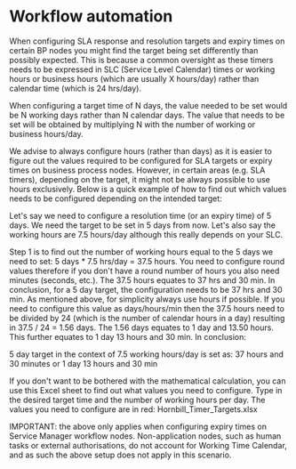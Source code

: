 # Workflow automation

When configuring SLA response and resolution targets and expiry times on certain BP nodes you might find the target being set differently than possibly expected. This is because a common oversight as these timers needs to be expressed in SLC (Service Level Calendar) times or working hours or business hours (which are usually X hours/day) rather than calendar time (which is 24 hrs/day).

When configuring a target time of N days, the value needed to be set would be N working days rather than N calendar days. The value that needs to be set will be obtained by multiplying N with the number of working or business hours/day.

We advise to always configure hours (rather than days) as it is easier to figure out the values required to be configured for SLA targets or expiry times on business process nodes. However, in certain areas (e.g. SLA timers), depending on the target, it might not be always possible to use hours exclusively. Below is a quick example of how to find out which values needs to be configured depending on the intended target:

Let's say we need to configure a resolution time (or an expiry time) of 5 days. We need the target to be set in 5 days from now. Let's also say the working hours are 7.5 hours/day although this really depends on your SLC. 

Step 1 is to find out the number of working hours equal to the 5 days we need to set: 5 days * 7.5 hrs/day = 37.5 hours. You need to configure round values therefore if you don't have a round number of hours you also need minutes (seconds, etc.). The 37.5 hours equates to 37 hrs and 30 min. In conclusion, for a 5 day target, the configuration needs to be 37 hrs and 30 min. As mentioned above, for simplicity always use hours if possible. If you need to configure this value as days/hours/min then the 37.5 hours need to be divided by 24 (which is the number of calendar hours in a day) resulting in 37.5 / 24 = 1.56 days. The 1.56 days equates to 1 day and 13.50 hours. This further equates to 1 day 13 hours and 30 min. In conclusion:

5 day target in the context of 7.5 working hours/day is set as: 37 hours and 30 minutes or 1 day 13 hours and 30 min

If you don't want to be bothered with the mathematical calculation, you can use this Excel sheet to find out what values you need to configure. Type in the desired target time and the number of working hours per day. The values you need to configure are in red: Hornbill_Timer_Targets.xlsx


IMPORTANT: the above only applies when configuring expiry times on Service Manager workflow nodes. Non-application nodes, such as human tasks or external authorisations, do not account for Working Time Calendar, and as such the above setup does not apply in this scenario.

<!-- https://community.hornbill.com/topic/13775-setup-and-configure-timers-in-service-manager/ -->